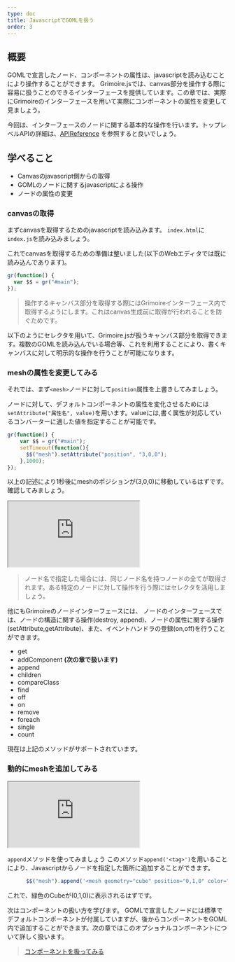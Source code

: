 ```yaml
---
type: doc
title: JavascriptでGOMLを扱う
order: 3
---
```


## 概要

GOMLで宣言したノード、コンポーネントの属性は、javascriptを読み込むことにより操作することができます。 Grimoire.jsでは、canvas部分を操作する際に容易に扱うことのできるインターフェースを提供しています。この章では、実際にGrimoireのインターフェースを用いて実際にコンポーネントの属性を変更して見ましょう。

今回は、インターフェースのノードに関する基本的な操作を行います。トップレベルAPIの詳細は、[APIReference](https://grimoire.gl/api/) を参照すると良いでしょう。

## 学べること
* Canvasのjavascript側からの取得
* GOMLのノードに関するjavascriptによる操作
* ノードの属性の変更

### canvasの取得

まずcanvasを取得するためのjavascriptを読み込みます。
`index.html`に`index.js`を読み込みましょう。

これでcanvasを取得するための準備は整いました(以下のWebエディタでは既に読み込んであります)。

```javascript
gr(function() {
  var $$ = gr("#main");
});
```

> 操作するキャンバス部分を取得する際にはGrimoireインターフェース内で取得するようにします。これはcanvas生成前に取得が行われることを防ぐためです。

以下のようにセレクタを用いて、Grimoire.jsが扱うキャンバス部分を取得できます。複数のGOMLを読み込んでいる場合等、これを利用することにより、書くキャンバスに対して明示的な操作を行うことが可能になります。

### meshの属性を変更してみる

それでは、まず`<mesh>`ノードに対して`position`属性を上書きしてみましょう。

ノードに対して、デフォルトコンポーネントの属性を変化させるためには`setAttribute("属性名", value)`を用います。valueには,書く属性が対応しているコンバーターに適した値を指定することが可能です。

```javascript
gr(function() {
    var $$ = gr("#main");
    setTimeout(function(){
      $$("mesh").setAttribute("position", "3,0,0");
    },1000);
});
```

以上の記述により1秒後にmeshのポジションが(3,0,0)に移動しているはずです。
確認してみましょう。

<iframe class="editor" src="https://grimoiregl.github.io/grimoire.gl-example#t03-01"allowfllscreen></iframe>

>ノード名で指定した場合には、同じノード名を持つノードの全てが取得されます。ある特定のノードに対して操作を行う際にはセレクタを活用しましょう。

他にもGrimoireのノードインターフェースには、
ノードのインターフェースでは、ノードの構造に関する操作(destroy, append)、ノードの属性に関する操作(setAttribute,getAttribute)、また、イベントハンドラの登録(on,off)を行うことができます。

* get
* addComponent **(次の章で扱います)**
* append
* children
* compareClass
* find
* off
* on
* remove
* foreach
* single
* count

現在は上記のメソッドがサポートされています。

### 動的にmeshを追加してみる

<iframe class="editor" src="https://grimoiregl.github.io/grimoire.gl-example#t03-02" allowfllscreen></iframe>

`append`メソッドを使ってみましょう
このメソッド`append('<tag>')`を用いることにより、Javascriptからノードを指定した箇所に追加することができます。

```javascript
      $$("mesh").append('<mesh geometry="cube" position="0,1,0" color="green" />');
```

これで、緑色のCubeが(0,1,0)に表示されるはずです。

次はコンポーネントの扱い方を学びます。 GOMLで宣言したノードには標準でデフォルトコンポーネントが付属していますが、後からコンポーネントをGOML内で追加することができます。次の章ではこのオプショナルコンポーネントについて詳しく扱います。

> [コンポーネントを扱ってみる](/tutorial/04-handle-component.html)
